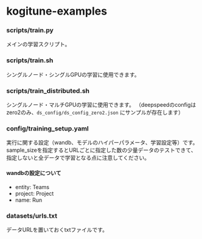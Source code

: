 # kogitune-examples

### scripts/train.py
メインの学習スクリプト。

### scripts/train.sh
シングルノード・シングルGPUの学習に使用できます。

### scripts/train_distributed.sh
シングルノード・マルチGPUの学習に使用できます。
（deepspeedのconfigはzero2のみ、`ds_config/ds_config_zero2.json` にサンプルが存在します）

### config/training_setup.yaml
実行に関する設定（wandb、モデルのハイパーパラメータ、学習設定等）です。
sample_sizeを指定するとURLごとに指定した数の少量データのテストできて、指定しないと全データで学習となる点に注意してください。

#### wandbの設定について
- entity: Teams
- project: Project
- name: Run


### datasets/urls.txt
データURLを置いておくtxtファイルです。
